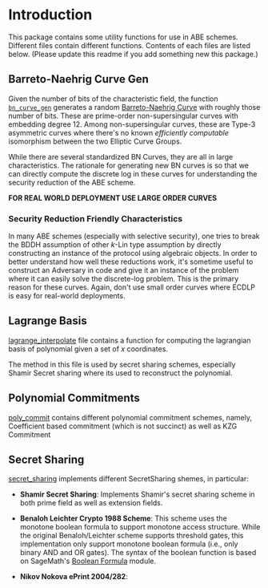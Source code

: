 # Introduction

This package contains some utility functions for use in ABE schemes.
Different files contain different functions. Contents of each files are listed below. (Please update this readme if you add something new this package.)

## Barreto-Naehrig Curve Gen

Given the number of bits of the characteristic field, the function [`bn_curve_gen`](./bn_curve_gen.py) generates a random [Barreto-Naehrig Curve](https://www.microsoft.com/en-us/research/wp-content/uploads/2016/02/pfcpo.pdf) with roughly those number of bits. These are prime-order non-supersingular curves with embedding degree 12. Among non-supersingular curves, these are Type-3 asymmetric curves where there's no known _efficiently computable_ isomorphism between the two Elliptic Curve Groups.

While there are several standardized BN Curves, they are all in large characteristics. The rationale for generating new BN curves is so that we can directly compute the discrete log in these curves for understanding the security reduction of the ABE scheme.

**FOR REAL WORLD DEPLOYMENT USE LARGE ORDER CURVES**

### Security Reduction Friendly Characteristics

In many ABE schemes (especially with selective security), one tries to break the BDDH assumption of other $k$-Lin type assumption by directly constructing an instance of the protocol using algebraic objects. In order to better understand how well these reductions work, it's sometime useful to construct an Adversary in code and give it an instance of the problem where it can easily solve the discrete-log problem. This is the primary reason for these curves. Again, don't use small order curves where ECDLP is easy for real-world deployments.

## Lagrange Basis

[lagrange_interpolate](./lagrange_interpolate.py) file contains a
function for computing the lagrangian basis of polynomial given a set of
$x$ coordinates.

The method in this file is used by secret sharing schemes, especially
Shamir Secret sharing where its used to reconstruct the polynomial.

## Polynomial Commitments

[poly_commit](./poly_commit.py) contains different polynomial commitment
schemes, namely, Coefficient based commitment (which is not succinct) as
well as KZG Commitment

## Secret Sharing

[secret_sharing](./secret_sharing.py) implements different SecretSharing shemes, in particular:

- **Shamir Secret Sharing**: Implements Shamir's secret sharing scheme
  in both prime field as well as extension fields.

- **Benaloh Leichter Crypto 1988 Scheme**: This scheme uses the monotone
  boolean formula to support monotone access structure. While the
  original Benaloh/Leichter scheme supports threshold gates, this
  implementation only support monotone boolean formula (i.e., only
  binary AND and OR gates). The syntax of the boolean function is based
  on SageMath's
  [Boolean Formula](https://doc.sagemath.org/html/en/reference/logic/sage/logic/boolformula.html) module.

- **Nikov Nokova ePrint 2004/282**: